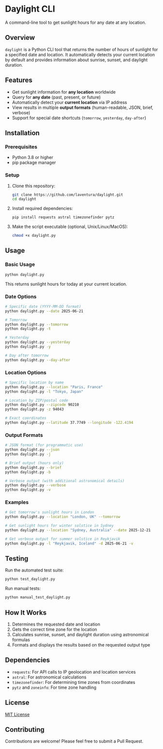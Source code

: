 # Daylight CLI

A command-line tool to get sunlight hours for any date at any location.

## Overview

`daylight` is a Python CLI tool that returns the number of hours of sunlight for a specified date and location. It automatically detects your current location by default and provides information about sunrise, sunset, and daylight duration.

## Features

- Get sunlight information for **any location** worldwide
- Query for **any date** (past, present, or future)
- Automatically detect your **current location** via IP address
- View results in multiple **output formats** (human-readable, JSON, brief, verbose)
- Support for special date shortcuts (`tomorrow`, `yesterday`, `day-after`)

## Installation

### Prerequisites

- Python 3.8 or higher
- pip package manager

### Setup

1. Clone this repository:
   ```bash
   git clone https://github.com/laventura/daylight.git
   cd daylight
   ```

2. Install required dependencies:
   ```bash
   pip install requests astral timezonefinder pytz
   ```

3. Make the script executable (optional, Unix/Linux/MacOS):
   ```bash
   chmod +x daylight.py
   ```

## Usage

### Basic Usage

```bash
python daylight.py
```
This returns sunlight hours for today at your current location.

### Date Options

```bash
# Specific date (YYYY-MM-DD format)
python daylight.py --date 2025-06-21

# Tomorrow
python daylight.py --tomorrow
python daylight.py -t

# Yesterday
python daylight.py --yesterday
python daylight.py -y

# Day after tomorrow
python daylight.py --day-after
```

### Location Options

```bash
# Specific location by name
python daylight.py --location "Paris, France"
python daylight.py -l "Tokyo, Japan"

# Location by ZIP/postal code
python daylight.py --zipcode 90210
python daylight.py -z 94043

# Exact coordinates
python daylight.py --latitude 37.7749 --longitude -122.4194
```

### Output Formats

```bash
# JSON format (for programmatic use)
python daylight.py --json
python daylight.py -j

# Brief output (hours only)
python daylight.py --brief
python daylight.py -b

# Verbose output (with additional astronomical details)
python daylight.py --verbose
python daylight.py -v
```

### Examples

```bash
# Get tomorrow's sunlight hours in London
python daylight.py --location "London, UK" --tomorrow

# Get sunlight hours for winter solstice in Sydney
python daylight.py --location "Sydney, Australia" --date 2025-12-21

# Get verbose output for summer solstice in Reykjavik
python daylight.py -l "Reykjavik, Iceland" -d 2025-06-21 -v
```

## Testing

Run the automated test suite:
```bash
python test_daylight.py
```

Run manual tests:
```bash
python manual_test_daylight.py
```

## How It Works

1. Determines the requested date and location
2. Gets the correct time zone for the location
3. Calculates sunrise, sunset, and daylight duration using astronomical formulas
4. Formats and displays the results based on the requested output type

## Dependencies

- `requests`: For API calls to IP geolocation and location services
- `astral`: For astronomical calculations
- `timezonefinder`: For determining time zones from coordinates
- `pytz` and `zoneinfo`: For time zone handling

## License

[MIT License](LICENSE)

## Contributing

Contributions are welcome! Please feel free to submit a Pull Request.